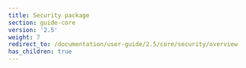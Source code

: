 ```yaml
---
title: Security package
section: guide-core
version: '2.5'
weight: 7
redirect_to: /documentation/user-guide/2.5/core/security/overview
has_children: true
---
```

